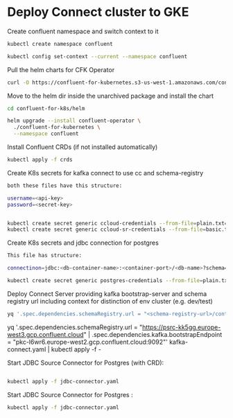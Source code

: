 # Deploy Connect cluster to GKE

Create confluent namespace and switch context to it

```sh
kubectl create namespace confluent

kubectl config set-context --current --namespace confluent
```


Pull the helm charts for CFK Operator 
```sh
curl -O https://confluent-for-kubernetes.s3-us-west-1.amazonaws.com/confluent-for-kubernetes-2.4.1.tar.gz
```

Move to the helm dir inside the unarchived package and install the chart

```sh
cd confluent-for-k8s/helm

helm upgrade --install confluent-operator \
  ./confluent-for-kubernetes \
  --namespace confluent
```

Install Confluent CRDs (if not installed automatically)

```sh
kubectl apply -f crds
```

Create K8s secrets for kafka connect to use cc and schema-registry

```sh 
both these files have this structure: 

username=<api-key>
password=<secret-key>


kubectl create secret generic ccloud-credentials --from-file=plain.txt=ccloud-connect-credentials.txt
kubectl create secret generic ccloud-sr-credentials --from-file=basic.txt=ccloud-sr-credentials.txt
```

Create K8s secrets and jdbc connection for postgres
```sh
This file has structure: 

connectinon=jdbc:<db-container-name>:<container-port>/<db-name>?schema=<schema-name>&user=<username>&password=<password>

kubectl create secret generic postgres-credentials --from-file=plain.txt=postgres-creds.txt
```

Deploy Connect Server providing kafka bootstrap-server and schema registry url including context for distinction of env cluster (e.g. dev/test)
```sh 
yq '.spec.dependencies.schemaRegistry.url = "<schema-registry-url>/contexts/[.dev|.test|prd]" | .spec.dependencies.kafka.bootstrapEndpoint = "<kafka-bootstrap-server>"' kafka-connect.yaml | kubectl apply -f -
```

yq '.spec.dependencies.schemaRegistry.url = "https://psrc-kk5gg.europe-west3.gcp.confluent.cloud" | .spec.dependencies.kafka.bootstrapEndpoint = "pkc-l6wr6.europe-west2.gcp.confluent.cloud:9092"' kafka-connect.yaml | kubectl apply -f -

Start JDBC Source Connector for Postgres (with CRD):
```sh

kubectl apply -f jdbc-connector.yaml

```


Start JDBC Source Connector for Postgres : 

```sh
kubectl apply -f jdbc-connector.yaml
```